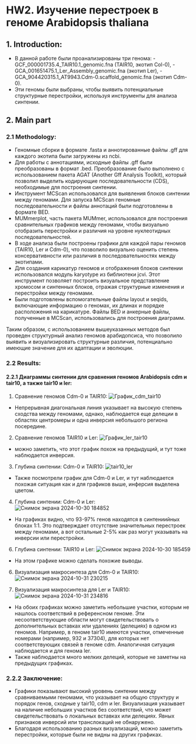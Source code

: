 # HW2. Изучение перестроек в геноме Arabidopsis thaliana
## 1. Introduction:
- В данной работе были проанализированы три генома:
      - GCF_000001735.4_TAIR10.1_genomic.fna (TAIR10, экотип Col-0),
      - GCA_001651475.1_Ler_Assembly_genomic.fna (экотип Ler),
      - GCA_904420315.1_AT9943.Cdm-0.scaffold_genomic.fna (экотип Cdm-0).
- Эти геномы были выбраны, чтобы выявить потенциальные структурные перестройки, используя инструменты для анализа синтении.

## 2. Main part
### 2.1 Methodology:
- Геномные сборки в формате .fasta и аннотированные файлы .gff для каждого экотипа были загружены из ncbi. 
- Для работы с аннотациями, исходные файлы .gff были преобразованы в формат .bed. Преобразование было выполнено с использованием пакета AGAT (Another Gff Analysis Toolkit), который позволил выделить кодирующие последовательности (CDS), необходимые для построения синтении.
- Инструмент MCScan использовался для выявления блоков синтении между геномами. Для запуска MCScan геномные последовательности и файлы аннотаций были подготовлены в формате BED.
- MUMmerplot, часть пакета MUMmer, использовался для построения сравнительных графиков между геномами, чтобы визуально отобразить перестройки и различия на уровне нуклеотидных последовательностей.
- В ходе анализа были построены графики для каждой пары геномов (TAIR10, Ler и Cdm-0), что позволило визуально оценить степень консервативности или различия в последовательностях между экотипами.
- Для создания карикатур геномов и отображения блоков синтении использовался модуль karyotype из библиотеки jcvi. Этот инструмент позволяет построить визуальное представление хромосом и синтенных блоков, отражая структурные изменения и перестройки между геномами.
- Были подготовлены вспомогательные файлы layout и seqids, включающие информацию о геномах, их длинах и порядке расположения на карикатуре. Файлы BED и анкерные файлы, полученные в MCScan, использовались для построения диаграмм.

Таким образом, с использованием вышеуказанных методов был проведен структурный анализ геномов арабидопсиса, что позволило выявить и визуализировать структурные различия, потенциально имеющие значение для их адаптации и эволюции.

### 2.2  Results:
#### 2.2.1 Диаграммы синтении для сравнения геномов Arabidopsis cdm и tair10, а также tair10 и ler:
1. Сравнение геномов Cdm-0 и TAIR10:
![График_cdm_tair10](https://github.com/user-attachments/assets/ee5d1805-5a1b-4f15-b386-24a947e9e06c)
- Непрерывная диагональная линия указывает на высокую степень сходства между геномами, однако, наблюдается еще делеции в областях центромеры и одна инверсия небольшого региона посередине.

2. Сравнение геномов TAIR10 и Ler:
![График_ler_tair10](https://github.com/user-attachments/assets/c0287bd8-2234-4713-9155-a2427492a311)
- можно заметить, что этот график похож на предыдущий, и тут тоже наблюдается инверсия.

3. Глубина синтении: Cdm-0 и TAIR10:
![tair10_ler](https://github.com/user-attachments/assets/8912ecd2-c96e-433d-b8a9-1bbb50d72579)
- Также посмотрели график для Cdm-0 и Ler, и тут наблюдается похожая ситуация как и для графиков выше, инферсия выделена цветом. 

4. Глубина синтении: Cdm-0 и Ler:
![Снимок экрана 2024-10-30 184852](https://github.com/user-attachments/assets/55d0d8e0-aabd-4016-97db-0f8f060dd48e)
- На графиках видно, что 93-97% генов находятся в синтениийных блоках 1:1. Это подтверждает отсутствие значительных перестроек между геномами, а вот остальные 2-5% как раз могут указывать на инверсии или перестройки.

6. Глубина синтении: TAIR10 и Ler:
![Снимок экрана 2024-10-30 185459](https://github.com/user-attachments/assets/b2868c9b-d433-4b8a-a6aa-7017d85d8cf7)
- На этом графике можно сделать похожие выводы.

6. Визуализация макросинтеза для Cdm-0 и TAIR10:
![Снимок экрана 2024-10-31 230215](https://github.com/user-attachments/assets/6652e6ec-7122-4095-9d3c-7d56fb6c7af7)

7. Визуализация макросинтеза для Ler и TAIR10:
![Снимок экрана 2024-10-31 234816](https://github.com/user-attachments/assets/20ce71aa-d329-44ed-996a-613996ccd426)

- На обоих графиках можно заметить небольшие участки, которым не нашлось соответствий в референсном геноме. Эти несоответствующие области могут свидетельствовать о дополнительных вставках или удалениях (делециях) в одном из геномов. Например, в геноме tair10 имеются участки, отмеченные номерами (например, 932 и 37304), для которых нет соответствующих связей в геноме cdm. Аналогичная ситуация наблюдается и для генома ler.
- Также наблюдается много мелких делеций, которые не заметны на предыдущих графиках. 
  
### 2.2.2 Заключение:
- Графики показывают высокий уровень синтении между сравниваемыми геномами, что указывает на общую структуру и порядок генов, сходные у tair10, cdm и ler. Визуализация указывает на наличие небольших участков без соответствий, что может свидетельствовать о локальных вставках или делециях. Явных признаков инверсий или транслокаций не обнаружено.
- Благодаря использованию разных визуализаций, можно заметить перестройки, которые были не видны на других графиках. 
